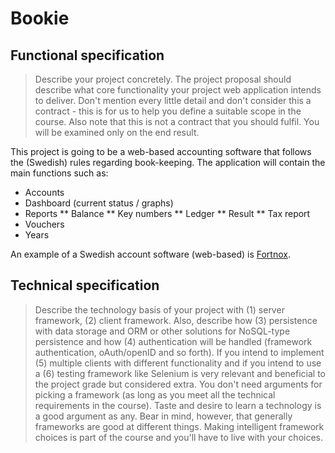 # Bookie
## Functional specification
> Describe your project concretely. The project proposal should describe what core functionality your project web application intends to deliver. Don't mention every little detail and don't consider this a contract - this is for us to help you define a suitable scope in the course. Also note that this is not a contract that you should fulfil. You will be examined only on the end result.

This project is going to be a web-based accounting software that follows the (Swedish) rules regarding book-keeping. The application will contain the main functions such as:
* Accounts
* Dashboard (current status / graphs)
* Reports
** Balance
** Key numbers
** Ledger
** Result
** Tax report
* Vouchers
* Years

An example of a Swedish account software (web-based) is [Fortnox](http://www.fortnox.se).

## Technical specification
> Describe the technology basis of your project with (1) server framework, (2) client framework. Also, describe how (3) persistence with data storage and ORM or other solutions for NoSQL-type persistence and how (4) authentication will be handled (framework authentication, oAuth/openID and so forth). If you intend to implement (5) multiple clients with different functionality and if you intend to use a (6) testing framework like Selenium is very relevant and beneficial to the project grade but considered extra.
> You don't need arguments for picking a framework (as long as you meet all the technical requirements in the course). Taste and desire to learn a technology is a good argument as any. Bear in mind, however, that generally frameworks are good at different things. Making intelligent framework choices is part of the course and you'll have to live with your choices.



